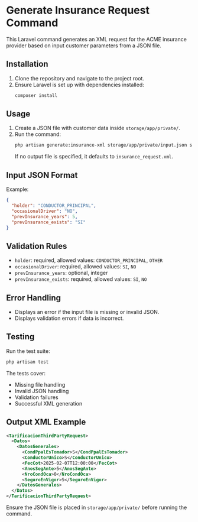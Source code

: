 # Generate Insurance Request Command

This Laravel command generates an XML request for the ACME insurance provider based on input customer parameters from a JSON file.

## Installation
1. Clone the repository and navigate to the project root.
2. Ensure Laravel is set up with dependencies installed:
   ```sh
   composer install
   ```


## Usage
1. Create a JSON file with customer data inside `storage/app/private/`.
2. Run the command:
   ```sh
   php artisan generate:insurance-xml storage/app/private/input.json storage/app/private/output.xml
   ```
   If no output file is specified, it defaults to `insurance_request.xml`.

## Input JSON Format
Example:
```json
{
  "holder": "CONDUCTOR_PRINCIPAL",
  "occasionalDriver": "NO",
  "prevInsurance_years": 5,
  "prevInsurance_exists": "SI"
}
```

## Validation Rules
- `holder`: required, allowed values: `CONDUCTOR_PRINCIPAL`, `OTHER`
- `occasionalDriver`: required, allowed values: `SI`, `NO`
- `prevInsurance_years`: optional, integer
- `prevInsurance_exists`: required, allowed values: `SI`, `NO`

## Error Handling
- Displays an error if the input file is missing or invalid JSON.
- Displays validation errors if data is incorrect.

## Testing
Run the test suite:
```sh
php artisan test
```
The tests cover:
- Missing file handling
- Invalid JSON handling
- Validation failures
- Successful XML generation

## Output XML Example
```xml
<TarificacionThirdPartyRequest>
  <Datos>
    <DatosGenerales>
      <CondPpalEsTomador>S</CondPpalEsTomador>
      <ConductorUnico>S</ConductorUnico>
      <FecCot>2025-02-07T12:00:00</FecCot>
      <AnosSegAnte>5</AnosSegAnte>
      <NroCondOca>0</NroCondOca>
      <SeguroEnVigor>S</SeguroEnVigor>
    </DatosGenerales>
  </Datos>
</TarificacionThirdPartyRequest>
```

Ensure the JSON file is placed in `storage/app/private/` before running the command.


